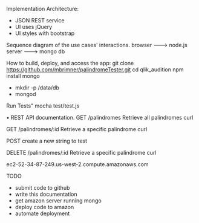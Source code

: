 Implementation Architecture:
- JSON REST service
- UI uses jQuery
- UI styles with bootstrap

Sequence diagram of the use cases' interactions.
browser ---> node.js server ---> mongo db

How to build, deploy, and access the app:
git clone https://github.com/mbrimner/palindromeTester.git
cd qlik_audition
npm install
mongo
- mkdir -p /data/db
- mongod

Run Tests"
mocha test/test.js

• REST API documentation.
GET /palindromes
Retrieve all palindromes
curl

GET /palindromes/:id
Retrieve a specific palindrome
curl

POST
create a new string to test

DELETE /palindromes/:id
Retrieve a specific palindrome
curl

ec2-52-34-87-249.us-west-2.compute.amazonaws.com

TODO
- submit code to github
- write this documentation
- get amazon server running mongo
- deploy code to amazon
- automate deployment
